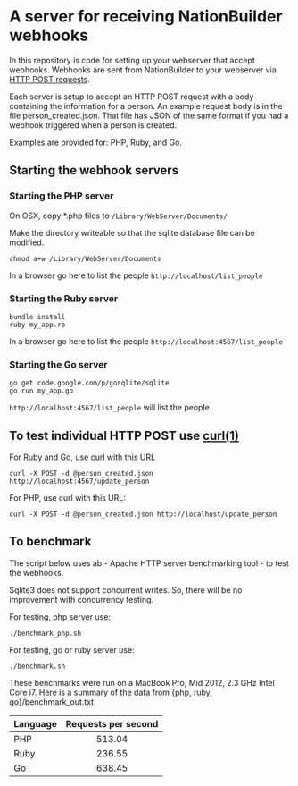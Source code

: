 
# A server for receiving NationBuilder webhooks

In this repository is code for setting up your webserver that accept webhooks. Webhooks are sent 
from NationBuilder to your webserver via [HTTP POST requests](http://en.wikipedia.org/wiki/POST_(HTTP)).

Each server is setup to accept an HTTP POST request with a body  containing the information for a person. An example request body is in the file person_created.json. That file has JSON of the same format if you had a webhook triggered when a person is created.

Examples are provided for: PHP, Ruby, and Go.

## Starting the webhook servers

### Starting the PHP server

On OSX, copy *.php files to ```/Library/WebServer/Documents/```

Make the directory writeable so that the sqlite database file can be modified.
```
chmod a+w /Library/WebServer/Documents
```

In a browser go here to list the people ```http://localhost/list_people``` 

### Starting the Ruby server
```
bundle install
ruby my_app.rb
```

In a browser go here to list the people ```http://localhost:4567/list_people``` 


### Starting the Go server
```
go get code.google.com/p/gosqlite/sqlite
go run my_app.go
```

```http://localhost:4567/list_people``` will list the people.

## To test individual HTTP POST use [curl(1)](http://en.wikipedia.org/wiki/CURL)

For Ruby and Go, use curl with this URL
```
curl -X POST -d @person_created.json http://localhost:4567/update_person
```

For PHP, use curl with this URL:
```
curl -X POST -d @person_created.json http://localhost/update_person
```

## To benchmark

The script below uses ab - Apache HTTP server benchmarking tool - to test the webhooks.

Sqlite3 does not support concurrent writes. So, there will be no improvement with concurrency testing.

For testing, php server use:
```
./benchmark_php.sh
```

For testing, go or ruby server use:
```
./benchmark.sh
```

These benchmarks were run on a MacBook Pro, Mid 2012, 2.3 GHz Intel Core i7.
Here is a summary of the data from {php, ruby, go}/benchmark_out.txt

| Language  | Requests per second |
| ----------|:-------------------:|
| PHP       | 513.04              |
| Ruby      | 236.55              |
| Go        | 638.45              |


